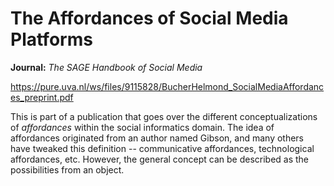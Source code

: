 # The Affordances of Social Media Platforms
**Journal:** *The SAGE Handbook of Social Media*

https://pure.uva.nl/ws/files/9115828/BucherHelmond_SocialMediaAffordances_preprint.pdf

This is part of a publication that goes over the different conceptualizations of *affordances* within the social informatics domain. The idea of affordances originated from an author named Gibson, and many others have tweaked this definition -- communicative affordances, technological affordances, etc. However, the general concept can be described as the possibilities from an object.
